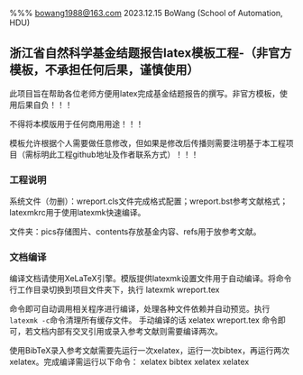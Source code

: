 %%%  bowang1988@163.com    2023.12.15 BoWang (School of Automation, HDU)

## 浙江省自然科学基金结题报告latex模板工程-（非官方模板，不承担任何后果，谨慎使用）

此项目旨在帮助各位老师方便用latex完成基金结题报告的撰写。非官方模板，使用后果自负！！！

不得将本模版用于任何商用用途！！！

模板允许根据个人需要做任意修改，但如果是修改后传播则需要注明基于本工程项目（需标明此工程github地址及作者联系方式）！！！

### 工程说明
系统文件（勿删）：wreport.cls文件完成格式配置；wreport.bst参考文献格式；latexmkrc用于使用latexmk快速编译。

文件夹：pics存储图片、contents存放基金内容、refs用于放参考文献。


### 文档编译
编译文档请使用XeLaTeX引擎。模版提供latexmk设置文件用于自动编译。将命令行工作目录切换到项目文件夹下，执行
latexmk wreport.tex

命令即可自动调用相关程序进行编译，处理各种文件依赖并自动预览。执行`latexmk -c`命令清理所有缓存文件。
手动编译的话 
xelatex wreport.tex
命令即可，若文档内部有交叉引用或录入参考文献则需要编译两次。

使用BibTeX录入参考文献需要先运行一次xelatex，运行一次bibtex，再运行两次xelatex。完成编译需运行以下命令：
xelatex bibtex xelatex xelatex

